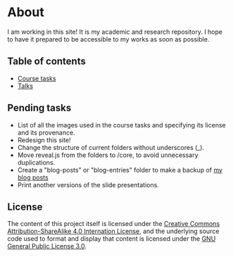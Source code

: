 # About

I am working in this site! It is my academic and research repository. I hope to have it prepared to be accessible to my works as soon as possible.

## Table of contents
- [Course tasks](https://ivanhercaz.github.io/research/course-tasks/)
- [Talks](https://ivanhercaz.github.io/research/talks/)

## Pending tasks
- List of all the images used in the course tasks and specifying its license and
its provenance.
- Redesign this site!
- Change the structure of current folders without underscores (_).
- Move reveal.js from the folders to /core, to avoid unnecessary duplications.
- Create a "blog-posts" or "blog-entries" folder to make a backup of [my blog posts](https://ivanhercaz.com/blog)
- Print another versions of the slide presentations.

## License

The content of this project itself is licensed under the [Creative Commons Attribution-ShareAlike 4.0 Internation License](http://creativecommons.org/licenses/by-sa/4.0), and the underlying source code used to format and display that content is licensed under the [GNU General Public License 3.0](https://github.com/ivanhercaz/research/blob/master/LICENSE).
